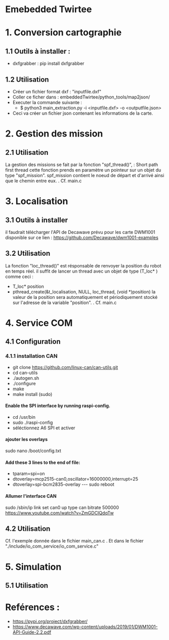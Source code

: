 
# Emebedded Twirtee
# 1. Conversion cartographie
## 1.1 Outils à installer :
* dxfgrabber : pip install dxfgrabber
## 1.2 Utilisation
* Créer un fichier format dxf : "inputfile.dxf"
* Coller ce ficher dans : embeddedTwirtee/python_tools/map2json/
* Executer la commande suivante :
	* $ python3 main_extraction.py -i <inputfile.dxf> -o <outputfile.json>
* Ceci va créer un fichier json contenant les informations de la carte.


# 2. Gestion des mission
## 2.1 Utilisation
La gestion des missions se fait par la fonction "spf_thread()", : Short path first thread
cette fonction prends en paramètre un pointeur sur un objet du type  "spf_mission".
spf_mission contient le noeud de départ et d'arrivé ainsi que le chemin entre eux.
.
Cf. main.c

# 3. Localisation
## 3.1 Outils à installer
il faudrait télécharger l'API de Decawave prévu pour les carte DWM1001
disponible sur ce lien :  https://github.com/Decawave/dwm1001-examples

## 3.2 Utilisation
La fonction "loc_thread()" est résponsable de renvoyer la position du robot en temps réel. il suffit de lancer un thread avec un objet de type (T_loc* ) comme ceci :
* T_loc* position
* pthread_create(&t_localisation, NULL, loc_thread, (void *)position)
la valeur de la position sera automatiquement et périodiquement stocké sur l'adresse de la variable "position".
.
Cf. main.c
# 4. Service COM
## 4.1 Configuration
### 4.1.1 installation CAN
* git clone https://github.com/linux-can/can-utils.git
* cd can-utils
* ./autogen.sh
* ./configure
* make
* make install (sudo)
#### Enable the SPI interface by running raspi-config.
* cd /usr/bin
* sudo ./raspi-config
* séléctionnez A6 SPI et activer
#### ajouter les overlays
 sudo nano /boot/config.txt
#### Add these 3 lines to the end of file:
 * tparam=spi=on
* dtoverlay=mcp2515-can0,oscillator=16000000,interrupt=25
* dtoverlay=spi-bcm2835-overlay
---  sudo reboot
#### Allumer l'interface CAN
sudo /sbin/ip link set can0 up type can bitrate 500000
https://www.youtube.com/watch?v=ZmGDCIQdqTw

## 4.2 Utilisation
Cf. l'exemple donnée dans le fichier main_can.c .
Et dans le fichier "./include/io_com_service/io_com_service.c"

# 5. Simulation
## 5.1 Utilisation

# Reférences :
* https://pypi.org/project/dxfgrabber/
* https://www.decawave.com/wp-content/uploads/2019/01/DWM1001-API-Guide-2.2.pdf
